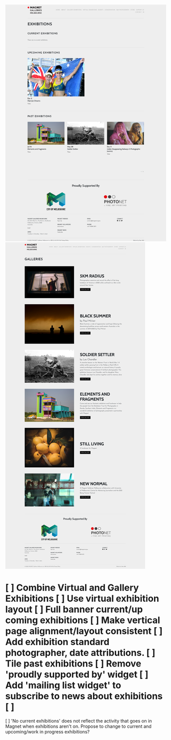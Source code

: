 ![](2021-11-27-12-38-13.png)
![](2021-11-27-13-11-31.png)

[ ] Combine Virtual and Gallery Exhibitions
[ ] Use virtual exhibition layout
[ ] Full banner current/up coming exhibitions
[ ] Make vertical page alignment/layout consistent
[ ] Add exhibition standard photographer, date attributions.
[ ] Tile past exhibitions
[ ] Remove 'proudly supported by' widget
[ ] Add 'mailing list widget' to subscribe to news about exhibitions
[ ]
===
[ ] 'No current exhibitions' does not reflect the activity that goes on in Magnet when exhibitions aren't on. Propose to change to current and upcoming/work in progress exhibitions?